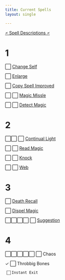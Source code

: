 ```yaml
---
title: Current Spells
layout: single

---
```


[🗲 Spell Descriptions 🗲](/toee/spells)

# 1

 ⃞   [Change Self](https://scottjbennett.com/toee/spells/#change-self) 

 ⃞   [Enlarge](https://scottjbennett.com/toee/spells/#enlarge)

 ⃞   [Copy Spell Improved](https://scottjbennett.com/toee/spells/#copy-spell-improved)

 ⃞    ⃞   [Magic Missle](https://scottjbennett.com/toee/spells/#magic-missile) 

 ⃞     ⃞      [Detect Magic](https://scottjbennett.com/toee/spells/#detect-magic)


# 2

⃞⃞ ⃞   [Continual Light](https://scottjbennett.com/toee/spells/#continual-light)

⃞ ⃞   [Read Magic](https://scottjbennett.com/toee/spells/#read-magic)

⃞ ⃞   [Knock](https://scottjbennett.com/toee/spells/#knock)

⃞ ⃞   [Web](https://scottjbennett.com/toee/spells/#web)

# 3

 ⃞   [Death Recall](https://scottjbennett.com/toee/spells/#death-recall)

 ⃞   [Dispel Magic](https://scottjbennett.com/toee/spells/#dispel-magic)

⃞⃞⃞⃞ ⃞   [Suggestion](https://scottjbennett.com/toee/spells/#suggestion) 

# 4

⃞⃞⃞⃞⃞ ⃞   Chaos

✓             ⃞                 Throbbig Bones  

      ⃞ Instant Exit

